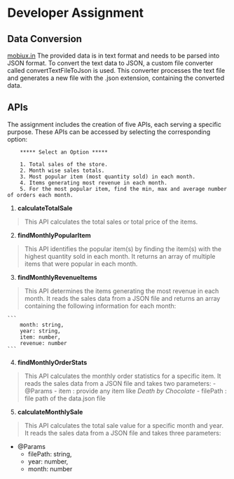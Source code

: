 # Developer Assignment

## Data Conversion
[mobiux.in](https://www.mobiux.in/assignment/sales-data.txt) The provided data is in text format and needs to be parsed into JSON format. To convert the text data to JSON, a custom file converter called convertTextFileToJson is used. This converter processes the text file and generates a new file with the .json extension, containing the converted data.


## APIs
The assignment includes the creation of five APIs, each serving a specific purpose. These APIs can be accessed by selecting the corresponding option:

```
    ***** Select an Option *****

    1. Total sales of the store.
    2. Month wise sales totals.
    3. Most popular item (most quantity sold) in each month.
    4. Items generating most revenue in each month.
    5. For the most popular item, find the min, max and average number of orders each month.
```

1. **calculateTotalSale**
> This API calculates the total sales or total price of the items.

2. **findMonthlyPopularItem**
> This API identifies the popular item(s) by finding the item(s) with the highest quantity sold in each month. It returns an array of multiple items that were popular in each month.

3. **findMonthlyRevenueItems**
> This API determines the items generating the most revenue in each month. It reads the sales data from a JSON file and returns an array containing the following information for each month:

    ```
        month: string,
        year: string,
        item: number,
        revenue: number
    ```

4. **findMonthlyOrderStats**
> This API calculates the monthly order statistics for a specific item. It reads the sales data from a JSON file and takes two parameters:
    - @Params
        - item : provide any item like *Death by Chocolate* 
        - filePath : file path of the data.json file

5. **calculateMonthlySale** 
> This API calculates the total sale value for a specific month and year. It reads the sales data from a JSON file and takes three parameters:
   - @Params
       - filePath: string, 
       - year: number, 
       - month: number



